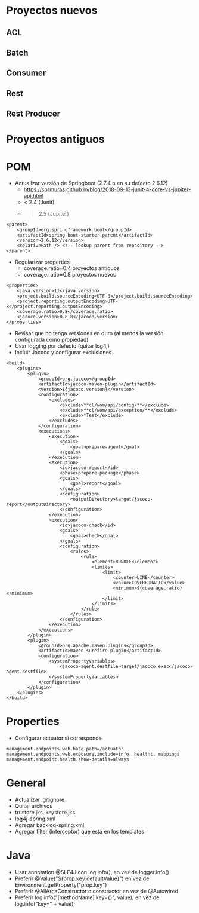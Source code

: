 
# Proyectos nuevos

## ACL
## Batch
## Consumer
## Rest 
## Rest Producer

# Proyectos antiguos

# POM
- Actualizar versión de Springboot (2.7.4 o en su defecto 2.6.12)
  - https://sormuras.github.io/blog/2018-09-13-junit-4-core-vs-jupiter-api.html
  - < 2.4 (Junit)
  - > 2.5 (Jupiter)

```
<parent>
	<groupId>org.springframework.boot</groupId>
	<artifactId>spring-boot-starter-parent</artifactId>
	<version>2.6.12</version>
	<relativePath /> <!-- lookup parent from repository -->
</parent>
```
	
- Regularizar properties
  - coverage.ratio=0.4 proyectos antiguos
  - coverage.ratio=0.8 proyectos nuevos
  
```
<properties>
	<java.version>11</java.version>
	<project.build.sourceEncoding>UTF-8</project.build.sourceEncoding>
	<project.reporting.outputEncoding>UTF-8</project.reporting.outputEncoding>
	<coverage.ratio>0.8</coverage.ratio>
	<jacoco.version>0.8.8</jacoco.version>
</properties>
```

- Revisar que no tenga versiones en duro (al menos la versión configurada como propiedad)
- Usar logging por defecto (quitar log4j)
- Incluir Jacoco y configurar exclusiones.

```
<build>
	<plugins>
		<plugin>
			<groupId>org.jacoco</groupId>
			<artifactId>jacoco-maven-plugin</artifactId>
			<version>${jacoco.version}</version>
			<configuration>
				<excludes>
					<exclude>**cl/wom/api/config/**</exclude>
					<exclude>**cl/wom/api/exception/**</exclude>
					<exclude>*Test</exclude>
				</excludes>
			</configuration>
			<executions>
				<execution>
					<goals>
						<goal>prepare-agent</goal>
					</goals>
				</execution>
				<execution>
					<id>jacoco-report</id>
					<phase>prepare-package</phase>
					<goals>
						<goal>report</goal>
					</goals>
					<configuration>
						<outputDirectory>target/jacoco-report</outputDirectory>
					</configuration>
				</execution>
				<execution>
					<id>jacoco-check</id>
					<goals>
						<goal>check</goal>
					</goals>
					<configuration>
						<rules>
							<rule>
								<element>BUNDLE</element>
								<limits>
									<limit>
										<counter>LINE</counter>
										<value>COVEREDRATIO</value>
										<minimum>${coverage.ratio}</minimum>
									</limit>
								</limits>
							</rule>
						</rules>
					</configuration>
				</execution>
			</executions>
		</plugin>
		<plugin>
			<groupId>org.apache.maven.plugins</groupId>
			<artifactId>maven-surefire-plugin</artifactId>
			<configuration>
				<systemPropertyVariables>
					<jacoco-agent.destfile>target/jacoco.exec</jacoco-agent.destfile>
				</systemPropertyVariables>
			</configuration>
		</plugin>
	</plugins>
</build>
```

# Properties

- Configurar actuator si corresponde

```	
management.endpoints.web.base-path=/actuator
management.endpoints.web.exposure.include=info, healtht, mappings
management.endpoint.health.show-details=always
```

# General
- Actualizar .gitignore
- Quitar archivos
 - trustore.jks, keystore.jks
 - log4j-spring.xml
- Agregar backlog-spring.xml
- Agregar filter (interceptor) que está en los templates

# Java
- Usar annotation @SLF4J con log.info(), en vez de logger.info()
- Preferir @Value("${prop.key:defaultValue}") en vez de Environment.getProperty("prop.key")
- Preferir @AllArgsConstructor o constructor en vez de @Autowired
- Preferir log.info("[methodName] key={}", value); en vez de log.info("key=" + value);
